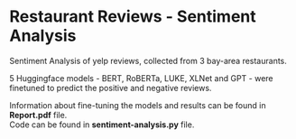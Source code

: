 # Restaurant Reviews - Sentiment Analysis
Sentiment Analysis of yelp reviews, collected from 3 bay-area restaurants. 

5 Huggingface models - BERT, RoBERTa, LUKE, XLNet and GPT - were finetuned to predict the positive and negative reviews.

Information about fine-tuning the models and results can be found in **Report.pdf** file. \
Code can be found in **sentiment-analysis.py** file.
